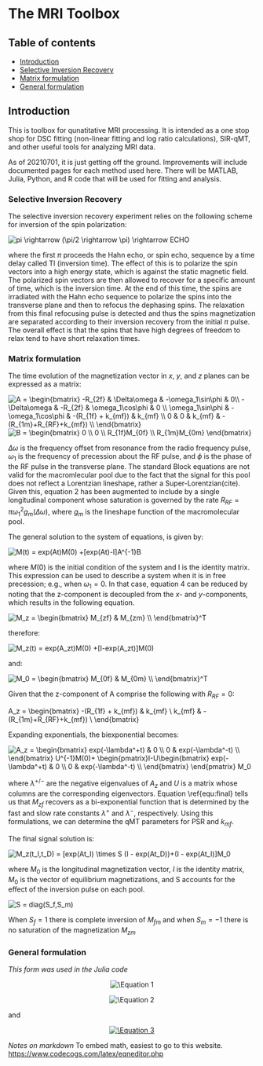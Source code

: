 # The MRI Toolbox

## Table of contents
- [Introduction](https://github.com/nicksisco1932/The_SIR-qMT_toolbox/blob/master/docs/index.md#introduction)
- [Selective Inversion Recovery](https://github.com/nicksisco1932/The_SIR-qMT_toolbox/blob/master/docs/index.md#selective-inversion-recovery)
- [Matrix formulation](https://github.com/nicksisco1932/The_SIR-qMT_toolbox/blob/master/docs/index.md#matrix-formulation)
- [General formulation](https://github.com/nicksisco1932/The_SIR-qMT_toolbox/blob/master/docs/index.md#general-formulation)

## Introduction

This is toolbox for qunatitative MRI processing. It is intended as a one stop shop for DSC fitting (non-linear fitting and log ratio calculations), SIR-qMT, and other useful tools for analyzing MRI data. 

As of 20210701, it is just getting off the ground. Improvements will include documented pages for each method used here. There will be MATLAB, Julia, Python, and R code that will be used for fitting and analysis.

### Selective Inversion Recovery

The selective inversion recovery experiment relies on the following scheme for inversion of the spin polarization:

<img src="https://latex.codecogs.com/svg.image?pi&space;\rightarrow&space;(\pi/2&space;\rightarrow&space;\pi)&space;\rightarrow&space;ECHO" title="pi \rightarrow (\pi/2 \rightarrow \pi) \rightarrow ECHO" />

where the first $\pi$ proceeds the Hahn echo, or spin echo, sequence by a time delay called TI (inversion time). The effect of this is to polarize the spin vectors into a high energy state, which is against the static magnetic field. The polarized spin vectors are then allowed to recover for a specific amount of time, which is the inversion time. At the end of this time, the spins are irradiated with the Hahn echo sequence to polarize the spins into the transverse plane and then to refocus the dephasing spins. The relaxation from this final refocusing pulse is detected and thus the spins magnetization are separated according to their inversion recovery from the initial $\pi$ pulse. The overall effect is that the spins that have high degrees of freedom to relax tend to have short relaxation times. 


### Matrix formulation
The time evolution of the magnetization vector in _x_, _y_, and _z_ planes can be expressed as a matrix: 

<img src="https://latex.codecogs.com/svg.image?A&space;=&space;\begin{bmatrix}&space;&space;&space;-R_{2f}&space;&space;&space;&space;&space;&space;&space;&space;&space;&space;&space;&space;&space;&space;&space;&space;&space;&space;&&space;&space;\Delta\omega&space;&space;&space;&space;&space;&space;&space;&space;&&space;-\omega_1\sin\phi&space;&&space;0\\&space;&space;&space;-\Delta\omega&space;&space;&space;&space;&space;&space;&space;&&space;&space;-R_{2f}&space;&space;&space;&space;&space;&space;&space;&space;&space;&space;&space;&space;&space;&space;&space;&space;&space;&space;&&space;\omega_1\cos\phi&space;&&space;&space;0&space;\\&space;&space;&space;\omega_1\sin\phi&space;&space;&&space;&space;-\omega_1\cos\phi&space;&&space;-(R_{1f}&space;&plus;&space;k_{mf})&space;&space;&&space;k_{mf}&space;\\&space;&space;&space;0&space;&space;&space;&space;&space;&space;&space;&space;&space;&space;&space;&space;&space;&space;&space;&space;&space;&space;&space;&space;&space;&space;&space;&space;&space;&space;&space;&space;&&space;&space;&space;&space;&space;&space;&space;&space;&space;&space;&space;&space;&space;&space;&space;&space;&space;&space;0&space;&space;&space;&space;&space;&space;&space;&space;&space;&space;&space;&&space;&space;k_{mf}&space;&space;&space;&space;&space;&space;&space;&space;&space;&space;&space;&space;&space;&space;&space;&space;&space;&space;&&space;-(R_{1m}&plus;R_{RF}&plus;k_{mf})&space;\\&space;\end{bmatrix}" title="A = \begin{bmatrix} -R_{2f} & \Delta\omega & -\omega_1\sin\phi & 0\\ -\Delta\omega & -R_{2f} & \omega_1\cos\phi & 0 \\ \omega_1\sin\phi & -\omega_1\cos\phi & -(R_{1f} + k_{mf}) & k_{mf} \\ 0 & 0 & k_{mf} & -(R_{1m}+R_{RF}+k_{mf}) \\ \end{bmatrix}" />

<img src="https://latex.codecogs.com/svg.image?B&space;=&space;\begin{bmatrix}&space;0&space;\\&space;0&space;\\&space;R_{1f}M_{0f}&space;\\&space;R_{1m}M_{0m}&space;\end{bmatrix}" title="B = \begin{bmatrix} 0 \\ 0 \\ R_{1f}M_{0f} \\ R_{1m}M_{0m} \end{bmatrix}" />

$\Delta\omega$ is the frequency offset from resonance from the radio frequency pulse, $\omega_1$ is the frequency of precession about the RF pulse, and $\phi$ is the phase of the RF pulse in the transverse plane. The standard Block equations are not valid for the macromlecular pool due to the fact that the signal for this pool does not reflect a  Lorentzian lineshape, rather a Super-Lorentzian(cite). Given this, equation 2 has been augmented to include by a single longitudinal component whose saturation is governed by the rate $R_{RF} = \pi\omega^2_1g_m(\Delta\omega)$, where $g_m$ is the lineshape function of the macromolecular pool. 

The general solution to the system of equations, is given by:

<img src="https://latex.codecogs.com/svg.image?M(t)&space;=&space;exp(At)M(0)&space;&plus;[exp(At)-I]A^{-1}B" title="M(t) = exp(At)M(0) +[exp(At)-I]A^{-1}B" />

where $M(0)$ is the initial condition of the system and I is the identity matrix. This expression can be used to describe a system when it is in free precession; e.g., when $\omega_1 = 0$. In that case, equation 4 can be reduced by noting that the z-component is decoupled from the $x$- and $y$-components, which results in the following
equation. 

<img src="https://latex.codecogs.com/svg.image?M_z&space;=&space;\begin{bmatrix}&space;M_{zf}&space;&&space;&space;M_{zm}&space;\\&space;\end{bmatrix}^T&space;" title="M_z = \begin{bmatrix} M_{zf} & M_{zm} \\ \end{bmatrix}^T " />

therefore:

<img src="https://latex.codecogs.com/svg.image?M_z(t)&space;=&space;exp(A_zt)M(0)&space;&plus;[I-exp(A_zt)]M(0)" title="M_z(t) = exp(A_zt)M(0) +[I-exp(A_zt)]M(0)" />

and:

<img src="https://latex.codecogs.com/svg.image?M_0&space;=&space;\begin{bmatrix}&space;M_{0f}&space;&&space;&space;M_{0m}&space;\\&space;\end{bmatrix}^T" title="M_0 = \begin{bmatrix} M_{0f} & M_{0m} \\ \end{bmatrix}^T" />

Given that the z-component of A comprise the following with $R_{RF} = 0$:

A_z = 
\begin{bmatrix}
    -(R_{1f} + k_{mf})  & k_{mf} \\
   k_{mf}                    & -(R_{1m}+R_{RF}+k_{mf}) \\
 \end{bmatrix}
 
 Expanding exponentials, the biexponential becomes:

<img src="https://latex.codecogs.com/svg.image?A_z&space;=&space;\begin{bmatrix}&space;&space;&space;exp(-\lambda^&plus;t)&space;&space;&&space;0&space;\\&space;&space;0&space;&space;&space;&space;&space;&space;&space;&space;&space;&space;&space;&space;&space;&space;&space;&space;&space;&space;&space;&space;&space;&space;&space;&space;&space;&space;&space;&&space;exp(-\lambda^-t)&space;\\&space;\end{bmatrix}&space;U^{-1}M(0)&plus;&space;\begin{pmatrix}I-U\begin{bmatrix}&space;&space;&space;exp(-\lambda^&plus;t)&space;&space;&&space;0&space;\\&space;&space;0&space;&space;&space;&space;&space;&space;&space;&space;&space;&space;&space;&space;&space;&space;&space;&space;&space;&space;&space;&space;&space;&space;&space;&space;&space;&space;&space;&&space;exp(-\lambda^-t)&space;\\&space;\end{bmatrix}&space;&space;\end{pmatrix}&space;M_0" title="A_z = \begin{bmatrix} exp(-\lambda^+t) & 0 \\ 0 & exp(-\lambda^-t) \\ \end{bmatrix} U^{-1}M(0)+ \begin{pmatrix}I-U\begin{bmatrix} exp(-\lambda^+t) & 0 \\ 0 & exp(-\lambda^-t) \\ \end{bmatrix} \end{pmatrix} M_0" />

where $\lambda^{+/-}$ are the negative eigenvalues of $A_z$ and $U$ is a matrix whose columns are the corresponding eigenvectors. Equation \ref{equ:final} tells us that $M_{zf}$ recovers as a bi-exponential function that is determined by the fast and slow rate constants $\lambda^{+}$ and $\lambda^{-}$, respectively. Using this formulations, we can determine the qMT parameters for PSR and $k_{mf}$.

The final signal solution is:

<img src="https://latex.codecogs.com/svg.image?M_z(t_I,t_D)&space;=&space;[exp(At_I)&space;\times&space;S&space;(I&space;-&space;exp(At_D))&plus;(I&space;-&space;exp(At_I)]M_0" title="M_z(t_I,t_D) = [exp(At_I) \times S (I - exp(At_D))+(I - exp(At_I)]M_0" />

where $M_0$ is the longitudinal magnetization vector, $I$ is the identity matrix, $M_0$ is the vector of equilibrium magnetizations, and S accounts for the effect of the inversion pulse on each pool. 

<img src="https://latex.codecogs.com/svg.image?S&space;=&space;diag(S_f,S_m)" title="S = diag(S_f,S_m)" />

When $S_f =1$ there is complete inversion of $M_{fm}$ and when $S_m = -1$ there is no saturation of the magnetization $M_{zm}$

### General formulation
_This form was used in the Julia code_


<p align="center">
<img src="https://latex.codecogs.com/svg.latex?\space\frac{M_f(t)}{M_{f\infty}}=b_f^+exp(-R_1^+t)+b_f^-exp(-R_1^-t)+1" title="\Equation 1" />
</p>

<p align="center">
<img src="https://latex.codecogs.com/svg.latex?\space\2R_1^\pm=R_{1f}+R_{1m}+k_{fm}+k_{mf}\pm\sqrt{(R_{1f}-R_{1m}+k_{fm}-k_{mf})^2+4k_{fm}k_{mf}}" title="\Equation 2" />
</p>

and

<p align="center">
<a href="https://www.codecogs.com/eqnedit.php?latex=b_f^\pm=\pm\frac{\begin{bmatrix}\frac{M_f(0)}{M_{0f}}-1\end{bmatrix}(R_1^--R_1^\pm)&plus;\begin{bmatrix}\frac{M_f(0)-M_m(0)}{M_{0f}-M_{0f}}\end{bmatrix}k_{fm}}{R_1^&plus;-R_1^-}" target="_blank"><img src="https://latex.codecogs.com/svg.latex?b_f^\pm=\pm\frac{\begin{bmatrix}\frac{M_f(0)}{M_{0f}}-1\end{bmatrix}(R_1^--R_1^\pm)&plus;\begin{bmatrix}\frac{M_f(0)-M_m(0)}{M_{0f}-M_{0f}}\end{bmatrix}k_{fm}}{R_1^&plus;-R_1^-}" title="\Equation 3" /></a>
</p>

_Notes on markdown_
To embed math, easiest to go to this website. https://www.codecogs.com/latex/eqneditor.php
